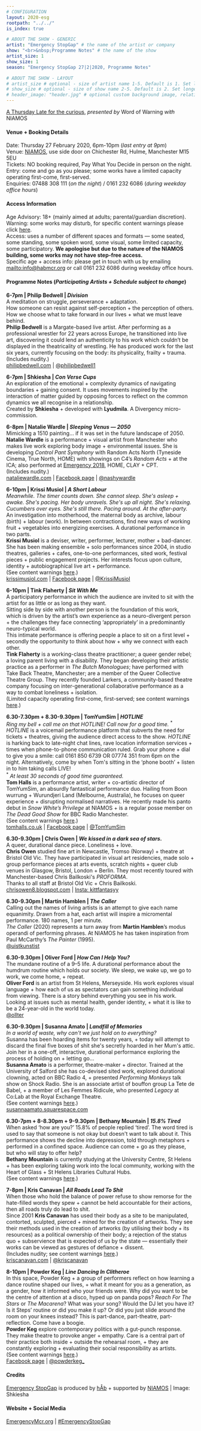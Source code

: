 ```yaml
---
# CONFIGURATION
layout: 2020-esg
rootpath: "../../"
is_index: true

# ABOUT THE SHOW - GENERIC
artist: "Emergency StopGap" # the name of the artist or company
show: "<br>&nbsp;Programme Notes" # the name of the show
artist_size: 1
show_size: 1
season: "Emergency StopGap 27|2|2020, Programme Notes"

# ABOUT THE SHOW - LAYOUT
# artist_size # optional - size of artist name 1-5. Default is 1. Set longer names to lower values
# show_size # optional - size of show name 2-5. Default is 2. Set longer names to lower values
# header_image: "header.jpg" # optional custom background image, relative to current page
---
```

[A Thursday Late for the curious](/current/2020-emergencystopgap), *presented by* Word of Warning *with* NIAMOS        
        
#### Venue + Booking Details         
Date: Thursday 27 February 2020, 6pm-10pm (*last entry at 9pm*)           
Venue: <a href="http://www.niamos.space" target="_blank">NIAMOS</a>, use side door on Chichester Rd, Hulme, Manchester M15 5EU        
Tickets: NO booking required, Pay What You Decide in person on the night.<br>Entry: come and go as you please; some works have a limited capacity operating first-come, first-served.       
Enquiries: 07488 308 111 (*on the night*) / 0161 232 6086 (*during weekday office hours*)          
         
#### Access Information       
Age Advisory: 18+ (mainly aimed at adults; parental/guardian discretion).<br>Warning: some works may disturb, for specific content warnings please click [here](/warnings).<br>Access: uses a number of different spaces and formats — some seated, some standing, some spoken word, some visual, some limited capacity, some participatory. **We apologise but due to the nature of the NIAMOS building, some works may not have step-free access.**<br>Specific age + access info: please get in touch with us by emailing <mailto:info@habmcr.org> or call 0161 232 6086 during weekday office hours.        
        
#### Programme Notes (*Participating Artists + Schedule subject to change*)        
**6-7pm | Philip Bedwell | *Division***        
A meditation on struggle, perseverance + adaptation.<br>How someone can resist against self-perception + the perception of others.<br>How we choose what to take forward in our lives + what we must leave behind.<br>**Philip Bedwell** is a Margate-based live artist. After performing as a professional wrestler for 22 years across Europe, he transitioned into live art, discovering it could lend an authenticity to his work which couldn’t be displayed in the theatricality of wrestling. He has produced work for the last six years, currently focusing on the body: its physicality, frailty + trauma.<br>(Includes nudity.)        
<a href="http://www.philipbedwell.com" target="_blank">philipbedwell.com</a> | <a href="http://twitter.com/philipbedwell1" target="_blank">@philipbedwell1</a>        
        
**6-7pm | Shkiesha | *Con Verse Cups***        
An exploration of the emotional + complexity dynamics of navigating boundaries + gaining consent. It uses movements inspired by the interaction of matter guided by opposing forces to reflect on the common dynamics we all recognise in a relationship.<br>Created by **Shkiesha** + developed with **Lyudmila**. A Divergency micro-commission.        
        
**6-8pm | Natalie Wardle | *Sleeping Venus — 2050***         
Mimicking a 1510 painting… if it was set in the future landscape of 2050.<br>**Natalie Wardle** is a performance + visual artist from Manchester who makes live work exploring body image + environmental issues. She is developing *Control Pant Symphony* with Random Acts North (Tyneside Cinema, True North, HOME) with showings on C4’s *Random Acts* + at the ICA; also performed at [Emergency 2018](/archive/2018-emergency/evening), HOME, CLAY + CPT.<br>(Includes nudity.)        
<a href="http://www.nataliewardle.com" target="_blank">nataliewardle.com</a> | <a href="http://facebook.com/nataliewardlephotography" target="_blank">Facebook page</a> | <a href="http://twitter.com/nashywardle" target="_blank">@nashywardle</a>        
          
**6-10pm | Krissi Musiol | *A Short Labour***        
*Meanwhile. The timer counts down. She cannot sleep. She's asleep + awake. She's pacing. Her body unravels. She's up all night. She's relaxing. Cucumbers over eyes. She's still there. Pacing around. At the after-party.*<br>An investigation into motherhood, the maternal body as archive, labour (birth) + labour (work). In between contractions, find new ways of working fruit + vegetables into energizing exercises. A durational performance in two parts.<br>**Krissi Musiol** is a deviser, writer, performer, lecturer, mother + bad-dancer. She has been making ensemble + solo performances since 2004, in studio theatres, galleries + cafes, one-to-one performances, sited work, festival pieces + public engagement projects. Her interests focus upon culture, identity + autobiographical live art + performance.<br>(See content warnings [here](/warnings).)         
<a href="http://www.krissimusiol.com" target="_blank">krissimusiol.com</a> | <a href="http://facebook.com/KrissiMusiolPerformance" target="_blank">Facebook page</a> | <a href="http://twitter.com/KrissiMusiol" target="_blank">@KrissiMusiol</a>          
           
**6-10pm | Tink Flaherty | *Sit With Me***           
A participatory performance in which the audience are invited to sit with the artist for as little or as long as they want.<br>Sitting side by side with another person is the foundation of this work, which is driven by the artist’s own experience as a neuro-divergent person + the challenges they face connecting ‘appropriately’ in a predominantly neuro-typical world.<br>This intimate performance is offering people a place to sit on a first level + secondly the opportunity to think about how + why we connect with each other.<br>**Tink Flaherty** is a working-class theatre practitioner; a queer gender rebel; a loving parent living with a disability. They began developing their artistic practice as a performer in *The Butch Monologues*; have performed with Take Back Theatre, Manchester; are a member of the Queer Collective Theatre Group. They recently founded Larkers, a community-based theatre company focusing on inter-generational collaborative performance as a way to combat loneliness + isolation.<br>(Limited capacity operating first-come, first-served; see content warnings [here](/warnings).)         
          
**6.30-7.30pm + 8.30-9.30pm | TomYumSim | *HOTLINE***         
*Ring my bell +  call me on that HOTLINE! Call now for a good time.* <sup>\*</sup><br>*HOTLINE* is a voicemail performance platform that subverts the need for tickets + theatres, giving the audience direct access to the show. *HOTLINE* is harking back to late-night chat lines, rave location information services + times when phone-to-phone communication ruled. Grab your phone + dial to give you a smile: call 0161 850 6739 OR 07774 351 from 6pm on the night. Alternatively, come by when Tom's sitting in the ‘phone booth’ + listen in to him taking calls LIVE!<br><sup>\*</sup> *At least 30 seconds of good time guaranteed.*<br>**Tom Halls** is a performance artist, writer + co-artistic director of TomYumSim, an absurdly fantastical performance duo. Hailing from Boon wurrung + Wurundjeri Land (Melbourne, Australia), he focuses on queer experience + disrupting normalised narratives. He recently made his panto debut in *Snow White’s Privilege* at NIAMOS + is a regular posse member on *The Dead Good Show* for BBC Radio Manchester.<br>(See content warnings [here](/warnings).)        
<a href="http://www.tomhalls.co.uk" target="_blank">tomhalls.co.uk</a> | <a href="http://facebook.com/tomyumsim" target="_blank">Facebook page</a> | <a href="http://twitter.com/TomYumSim" target="_blank">@TomYumSim</a>        
        
**6.30-9.30pm | Chris Owen | *We kissed in a dark sea of stars.***          
A queer, durational dance piece. Loneliness + love.<br>**Chris Owen** studied fine art in Newcastle, Tromso (Norway) + theatre at Bristol Old Vic. They have participated in visual art residencies, made solo + group performance pieces at arts events, scratch nights + queer club venues in Glasgow, Bristol, London + Berlin. They most recently toured with Manchester-based Chris Bailkoski's *PROFORMA*.<br>Thanks to all staff at Bristol Old Vic + Chris Bailkoski.        
<a href="http://chrisowen8.blogspot.com" target="_blank">chrisowen8.blogspot.com</a> | <a href="http://instagram.com/kittfantasyy" target="_blank">Insta: kittfantasyy</a>        
        
**6.30-9.30pm | Martin Hamblen | *The Caller***         
Calling out the names of living artists is an attempt to give each name equanimity. Drawn from a hat, each artist will inspire a micromental performance. 180 names, 1 per minute.<br>*The Caller* (2020) represents a turn away from **Martin Hamblen**’s modus operandi of performing phrases. At NIAMOS he has taken inspiration from Paul McCarthy’s *The Painter* (1995).       
<a href="http://twitter.com/uistkunstist" target="_blank">@uistkunstist</a>        
        
**6.30-9.30pm | Oliver Ford | *How Can I Help You?***          
The mundane routine of a 9–5 life. A durational performance about the humdrum routine which holds our society. We sleep, we wake up, we go to work, we come home, + repeat.<br>**Oliver Ford** is an artist from St Helens, Merseyside. His work explores visual language + how each of us as spectators can gain something individual from viewing. There is a story behind everything you see in his work. Looking at issues such as mental health, gender identity, + what it is like to be a 24-year-old in the world today.         
<a href="http://twitter.com/ollter" target="_blank">@ollter</a>        
         
**6.30-9.30pm | Susanna Amato | *Landfill of Memories***         
*In a world of waste, why can't we just hold on to everything?*<br>Susanna has been hoarding items for twenty years, + today will attempt to discard the final five boxes of shit she's secretly hoarded in her Mum's attic. Join her in a one-off, interactive, durational performance exploring the process of holding on + letting go…<br>**Susanna Amato** is a performer, theatre-maker + director. Trained at the University of Salford she has co-devised sited work, explored durational clowning, acted on BBC Radio 4, + presented *Performing Monkeys* talk show on Shock Radio. She is an associate artist of bouffon group La Tete de Babel, + a member of Les Femmes Ridicule, who presented *Legacy* at Co:Lab at the Royal Exchange Theatre.<br>(See content warnings [here](/warnings).)         
<a href="http://susannaamato.squarespace.com" target="_blank">susannaamato.squarespace.com</a>        
        
**6.30-7pm + 8-8.30pm + 9-9.30pm | Bethany Mountain | *15.8% Tired***         
When asked ‘how are you?’ 15.8% of people replied ‘tired’. The word tired is used to say that someone is not okay but doesn't want to talk about it. This performance shows the decline into depression, told through metaphors + performed in a confined space. Audience can come + go as they please, but who will stay to offer help?<br>**Bethany Mountain** is currently studying at the University Centre, St Helens + has been exploring taking work into the local community, working with the Heart of Glass + St Helens Libraries Cultural Hubs.<br>(See content warnings [here](/warnings).)        
        
**7-8pm | Kris Canavan | *All Roads Lead To Shit***         
When those who hold the balance of power refuse to show remorse for the hate-filled words they spew + cannot be held accountable for their actions, then all roads truly do lead to shit.<br>Since 2001 **Kris Canavan** has used their body as a site to be manipulated, contorted, sculpted, pierced + mined for the creation of artworks. They see their methods used in the creation of artworks (by utilising their body + its resources) as a political ownership of their body; a rejection of the status quo + subservience that is expected of us by the state — essentially their works can be viewed as gestures of defiance + dissent.<br>(Includes nudity; see content warnings [here](/warnings).)         
<a href="http://www.kriscanavan.com" target="_blank">kriscanavan.com</a> | <a href="http://twitter.com/kriscanavan" target="_blank">@kriscanavan</a>        
        
**8-10pm | Powder Keg | *Line Dancing In Clitheroe***          
In this space, Powder Keg + a group of performers reflect on how learning a dance routine shaped our lives, + what it meant for you as a generation, as a gender, how it informed who your friends were. Why did you want to be the centre of attention at a disco, hyped up on panda pops? *Reach For The Stars* or *The Macarena*? What was your song? Would the DJ let you have it? Is it Steps’ routine or did you make it up? Or did you just slide around the room on your knees instead? This is part-dance, part-theatre, part-reflection. Come have a boogie.<br>**Powder Keg** explore contemporary politics with a gut-punch response. They make theatre to provoke anger + empathy. Care is a central part of their practice both inside + outside the rehearsal room, + they are constantly exploring + evaluating their social responsibility as artists.<br>(See content warnings [here](/warnings).)         
<a href="http://facebook.com/powderkegmcr" target="_blank">Facebook page</a> | <a href="http://twitter.com/powderkeg_" target="_blank">@powderkeg_</a>        
        
#### Credits         
[Emergency StopGap](/hab/emergency) is produced by [hÅb](/hab) + supported by <a href="http://www.niamos.space" target="_blank">NIAMOS</a> | Image: Shkiesha       
                
#### Website + Social Media
<a href="http://emergencymcr.org" target="_blank">EmergencyMcr.org</a> | <a href="http://twitter.com/hashtag/EmergencyStopGap" target="_blank">#EmergencyStopGap</a>
